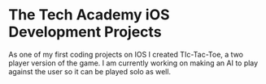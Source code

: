 # The Tech Academy iOS Development Projects

As one of my first coding projects on IOS I created TIc-Tac-Toe, a two player version of the game. I am currently working on making an AI to play against the user so it can be played solo as well.
